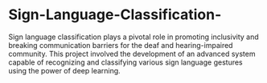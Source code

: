 # Sign-Language-Classification-
Sign language classification plays a pivotal role in promoting inclusivity and breaking communication barriers for the deaf and hearing-impaired community. This project involved the development of an advanced system capable of recognizing and classifying various sign language gestures using the power of deep learning.
